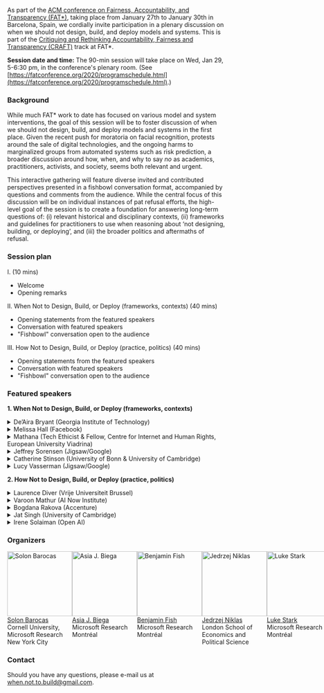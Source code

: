 
As part of the [ACM conference on Fairness, Accountability, and Transparency (FAT\*)](https://fatconference.org/2020/index.html), taking place from January 27th to January 30th in Barcelona, Spain, we cordially invite participation in a plenary discussion on when we should not design, build, and deploy models and systems. This is part of the [Critiquing and Rethinking Accountability, Fairness and Transparency (CRAFT)](https://fatconference.org/2020/callforcraft.html) track at FAT*.

**Session date and time:**
The 90-min session will take place on Wed, Jan 29, 5-6:30 pm, in the conference's plenary room. (See [https://fatconference.org/2020/programschedule.html](https://fatconference.org/2020/programschedule.html).)

### Background
While much FAT* work to date has focused on various model and system interventions, the goal of this session will be to foster discussion of when we should not design, build, and deploy models and systems in the first place. Given the recent push for moratoria on facial recognition, protests around the sale of digital technologies, and the ongoing harms to marginalized groups from automated systems such as risk prediction, a broader discussion around how, when, and why to say _no_ as academics, practitioners, activists, and society, seems both relevant and urgent.

This interactive gathering will feature diverse invited and contributed perspectives presented in a fishbowl conversation format, accompanied by questions and comments from the audience. While the central focus of this discussion will be on individual instances of pat refusal efforts, the high-level goal of the session is to create a foundation for answering long-term questions of: (i) relevant historical and disciplinary contexts, (ii) frameworks and guidelines for practitioners to use when reasoning about ‘not designing, building, or deploying’, and (iii) the broader politics and aftermaths of refusal.

### Session plan
I. (10 mins)  
* Welcome  
* Opening remarks

II.  When Not to Design, Build, or Deploy (frameworks, contexts) (40 mins)
* Opening statements from the featured speakers
* Conversation with featured speakers
* "Fishbowl" conversation open to the audience

III. How Not to Design, Build, or Deploy (practice, politics) (40 mins)
* Opening statements from the featured speakers
* Conversation with featured speakers
* "Fishbowl" conversation open to the audience

### Featured speakers
**1. When Not to Design, Build, or Deploy (frameworks, contexts)**

<details><summary>De’Aira Bryant (Georgia Institute of Technology)</summary>
De’Aira Bryant is a computer science doctoral student in the School of Interactive Computing at the Georgia Institute of Technology. Her research areas span the fields of human-robot interaction and artificial intelligence where she explores the possibilities for interactive communication between children and intelligent embodied systems. In particular, she is interested in developing emotionally intelligent robotic systems specialized for children, using AI for social good and assuring the protection of vulnerable populations. De’Aira is a NSF-GRFP, GEM Consortium, and Georgia Tech SLOAN fellow. She was also recently honored as the 2019 guest scholar at the Aspen Institute Roundtable on Artificial Intelligence.
</details>

<details><summary>Melissa Hall (Facebook)</summary>
I am a software engineer on the Facebook AI team responsible for ensuring that our products and AI systems are fair and unbiased. I graduated from the University of Texas at Austin in May 2019 with degrees in Electrical & Computer Engineering and Plan II, an interdisciplinary Liberal Arts honors major. I was an undergraduate Fellow with the Clements Center for National Security and an Archer Fellow in Washington, D.C. where I worked at the Atlantic Council’s Digital Forensic Research Lab. I also developed the curriculum, and served as the teaching assistant, for a freshman class entitled Pathways to Civic Engagement.
</details>  

<details><summary>Mathana (Tech Ethicist & Fellow, Centre for Internet and Human Rights, European University Viadrina) </summary>
Mathana Stender is a Berlin-based tech ethicist, rights advocate and storyteller who investigates the impact of emerging technologies on individuals, communities and culture. Their multidisciplinary research brings together art, anthropology, philosophy and socio-economic analysis.

Mathana undertakes research for transparency initiatives that track global biometric surveillance, drafts ethical frameworks around the emerging VR technological ecosystem, contributes technical expertise to international disarmament initiatives, and seeks to create long-term solutions to data agency with the preservation-focused digital archivist organization OpenArchive. They are also a member of working groups at the IEEE's Global Initiative for Ethical AI and Autonomous Systems where they co-author technical standards around algorithmic bias and personal AI assistants, Mathana is a fellow at the Centre for Internet and Human Rights at the European University Viadrina, and holds an MA in Global Communication at the Chinese University of Hong Kong and a BA in international relations and law from the University of Texas at Dallas.
</details>  

<details><summary>Jeffrey Sorensen (Jigsaw/Google)</summary>
Sorensen is part of the original team at Jigsaw that launched the Perspective API. Jeff joined Google in 2010 to work with the speech team, developing compact language models for use in on-device recognizer for mobile devices, and lead a team responsible for data collection and annotation. Jeffrey Sorensen has worked on machine learning models for speech recognition and translation, both for Google and previously for IBM.
</details>  

<details><summary> Catherine  Stinson  (University of Bonn & University of Cambridge) </summary>
Catherine has a MSc in computer science from the University of Toronto, and a PhD in History & Philosophy of Science from the University of Pittsburgh. She used to work on AI projects, and now writes critically about them. Catherine’s articles on the epistemology and ethics of ML have appeared in The Routledge Handbook of the Computational Mind, Philosophy of Science, The Globe and Mail, THIS Magazine, think tank reports, and education policy volumes.
</details>  

<details><summary>Lucy Vasserman (Jigsaw/Google)</summary>
Lucy Vasserman is a manager and technical lead on the Conversation AI team, which studies how computers can learn to understand the nuances and context of abusive language at scale. Lucy works on machine learning research to improve the Conversation AI's core models, with a focus on combating algorithmic bias. She also collaborates with internal and external users to ensure the Conversation AI models capture their needs. Prior to joining Jigsaw, Lucy worked on machine learning research and engineering for several other Google teams including Speech Recognition and Google Shopping.
</details>    

**2. How Not to Design, Build, or Deploy (practice, politics)**

<details><summary>Laurence Diver (Vrije Universiteit Brussel)</summary>
Laurence is a postdoctoral researcher in COHUBICOL, a multidisciplinary ERC Advanced Grant-funded project investigating how the foundational principles that underpin modern law can be retained, and if necessary adapted, as legal practice and the legal system are increasingly mediated by code- and data-driven systems. He holds first-class LLB and LLM degrees from the University of Edinburgh, where recently he defended a multidisciplinary Ph.D. synthesising legal-theoretical notions of legitimacy with the theory of design (title: “Digisprudence: the affordance of legitimacy in code-as-law”). You can read more about his research at laurenced.org, or follow him on twitter @laurence_diver.
</details>  

<details><summary>Varoon Mathur (AI Now Institute) </summary>
As a Technology Fellow, I conduct interdisciplinary research on the social implications of machine learning and related technologies on public domains. My specific interests include research on the limitation of Electronic Health Records (EHRs) for the purposes of building predictive algorithms for health care, as well as the specific limitations of fairness metrics and bias mitigation techniques for emotion/facial recognition, and how social systems analysis can be a part of auditing sociotechnical systems.

I joined AI Now after serving as a Microsoft Data Science for Social Good Fellow, and earning his software engineering degree from UBC with a focus in machine learning. I am also a global health activist, and a Co-ordinating Committee Fellow with Universities Allied for Essential Medicines, a student-driven NGO focused on access to medicines issues for vulnerable and marginalized population. I have advised on global health policy and research at the World Health Organization, and am a former TEDx Speaker on AI Ethics in Health Care.
</details>  

<details><summary>Bogdana Rakova (Accenture)</summary>
Bogdana is working on Ethics and Governance of AI through standardization and other regulatory innovation, currently as part of the IEEE P7010 working group focused on well-being metrics for the implications of AI. She is also part of a newly started team called Responsible AI at Accenture where her work is focused on technical and ethnographic research about the interactions between people and AI Systems. She is part of the editors board at the forthcoming Intersections of AI and Community Well-Being, Special Issue of the Springer International Journal of Community Well-Being. Also, she recently joined the board of directors at Happiness Alliance where her work is contributing to establishing frameworks which allow communities, organizations, and governments to design, develop, and deploy AI safely and responsibly.
</details>  

<details><summary>Jat Singh (University of Cambridge) </summary>
Dr Jat Singh is based at the Dept. Computer Science & Technology, University of Cambridge. He leads the multi-disciplinary Compliant and Accountable Systems research group, which works at the intersection of computer science and law -- exploring means for better aligning technology with legal concerns, and vice-versa. He also co-chairs the Cambridge Trust & Technology Initiative, which drives research exploring the dynamics of trust and distrust in relation to internet technologies, society and power. Jat is a Fellow of the Alan Turing Institute, and is active in the tech-policy space, having served on advisory councils for the Dept. Business, Innovation & Skills, Centre for Data Ethics & Innovation, and the Financial Conduct Authority.
</details>  

<details><summary>Irene Solaiman (Open AI)</summary>
Irene Solaiman is a policy researcher at OpenAI. She conducts social impact and fairness analysis and policymaker engagement as part of the Policy Team. She was a fellow at Harvard’s Berkman Klein Center as part of the Assembly Student Fellowship (formerly known as Techtopia) researching the ethics and governance of AI. Irene holds a Master in Public Policy from the Harvard Kennedy School and a self-designed B.A. in International Relations from the University of Maryland.
</details>  

### Organizers

<div style="display: flex">
  <div style="width:22.5%,height:auto">
    <a href="http://solon.barocas.org">
    <img alt="Solon Barocas" src="https://www.microsoft.com/en-us/research/uploads/prod/2019/04/Barocas-MSR-2.jpg" width="150" height="150">
    </a><br>
    <a href="http://solon.barocas.org">Solon Barocas</a><br>
    Cornell University,
    Microsoft Research New York City
  </div>

  <div style="width:2.5%">
  </div>

  <div style="width:22.5%,height:auto">
    <a href="https://people.mpi-inf.mpg.de/~jbiega/">
    <img alt="Asia J. Biega" src="https://www.microsoft.com/en-us/research/uploads/prod/2019/04/asia.jpg" width="150" height="150">
    </a><br>
    <a href="https://people.mpi-inf.mpg.de/~jbiega/">Asia J. Biega</a><br>
    Microsoft Research Montréal
  </div>

  <div style="width:2.5%">
  </div>
  <br>

  <div style="width:22.5%,height:auto">
    <a href="http://homepages.math.uic.edu/~bfish3/index.html">
    <img alt="Benjamin Fish" src="https://www.microsoft.com/en-us/research/uploads/prod/2019/01/befish_small.jpg" width="150" height="150">
    </a><br>
    <a href="http://homepages.math.uic.edu/~bfish3/index.html">Benjamin Fish</a><br>
    Microsoft Research Montréal
  </div>

  <div style="width:2.5%">
  </div>

  <div style="width:22.5%,height:auto">
    <a href="http://www.lse.ac.uk/media-and-communications/people/research-staff/jerdrzej-niklas">
    <img alt="Jedrzej Niklas" src="http://www.lse.ac.uk/media-and-communications/assets/images/people/research-staff/JedrekNiklas2017-Cropped-200x200.jpg" width="150" height="150">
    </a><br>
    <a href="http://www.lse.ac.uk/media-and-communications/people/research-staff/jerdrzej-niklas">Jedrzej Niklas</a><br>
    London School of Economics and Political Science
  </div>

  <div style="width:2.5%">
  </div>

  <div style="width:22.5%,height:auto">
    <a href="https://starkcontrast.co">
    <img alt="Luke Stark" src="https://www.microsoft.com/en-us/research/uploads/prod/2018/11/04_DSF9311_LukeStark2017_color_1000pxed.jpg" width="150" height="150">
    </a><br>
    <a href="https://starkcontrast.co">Luke Stark</a><br>
    Microsoft Research Montréal
  </div>

</div>


### Contact
Should you have any questions, please e-mail us at when.not.to.build@gmail.com.




<!---
## Welcome to GitHub Pages

You can use the [editor on GitHub](https://github.com/when-not-to-build/when-not-to-build.github.io/edit/master/index.md) to maintain and preview the content for your website in Markdown files.

Whenever you commit to this repository, GitHub Pages will run [Jekyll](https://jekyllrb.com/) to rebuild the pages in your site, from the content in your Markdown files.

### Markdown

Markdown is a lightweight and easy-to-use syntax for styling your writing. It includes conventions for

```markdown
Syntax highlighted code block

# Header 1
## Header 2
### Header 3

- Bulleted
- List

1. Numbered
2. List

**Bold** and _Italic_ and `Code` text

[Link](url) and ![Image](src)
```

For more details see [GitHub Flavored Markdown](https://guides.github.com/features/mastering-markdown/).

### Jekyll Themes

Your Pages site will use the layout and styles from the Jekyll theme you have selected in your [repository settings](https://github.com/when-not-to-build/when-not-to-build.github.io/settings). The name of this theme is saved in the Jekyll `_config.yml` configuration file.

### Support or Contact

Having trouble with Pages? Check out our [documentation](https://help.github.com/categories/github-pages-basics/) or [contact support](https://github.com/contact) and we’ll help you sort it out.
"""

-->
